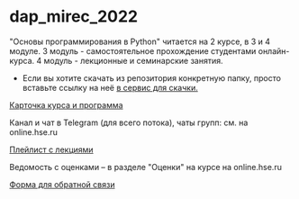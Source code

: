 # dap_mirec_2022

"Основы программирования в Python" читается на 2 курсе, в 3 и 4 модуле. 3 модуль - самостоятельное прохождение студентами онлайн-курса. 4 модуль - лекционные и семинарские занятия.

- Если вы хотите скачать из репозитория конкретную папку, просто вставьте ссылку на неё [в сервис для скачки.](https://minhaskamal.github.io/DownGit/#/home)

[Карточка курса и программа](https://www.hse.ru/ba/we/courses/470961967.html )

Канал и чат в Telegram (для всего потока), чаты групп: см. на online.hse.ru

[Плейлист с лекциями](https://www.youtube.com/playlist?list=PLkBdGfNz-0qMQQoYijFIryBMEdT7CaaQP)

Ведомость с оценками – в разделе "Оценки" на курсе на online.hse.ru

[Форма для обратной связи](https://forms.gle/CmgRjDBh1jaAnTqv7)
